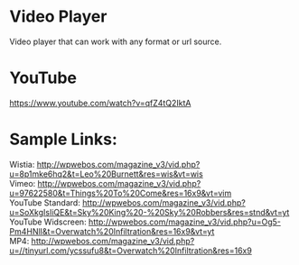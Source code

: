 # Video Player
Video player that can work with any format or url source.
# YouTube  
https://www.youtube.com/watch?v=qfZ4tQ2IktA  
# Sample Links:  
Wistia: http://wpwebos.com/magazine_v3/vid.php?u=8p1mke6hq2&t=Leo%20Burnett&res=wis&vt=wis  
Vimeo: http://wpwebos.com/magazine_v3/vid.php?u=97622580&t=Things%20To%20Come&res=16x9&vt=vim  
YouTube Standard: http://wpwebos.com/magazine_v3/vid.php?u=SoXkgIsIiQE&t=Sky%20King%20-%20Sky%20Robbers&res=stnd&vt=yt  
YouTube Widscreen: http://wpwebos.com/magazine_v3/vid.php?u=Og5-Pm4HNlI&t=Overwatch%20Infiltration&res=16x9&vt=yt  
MP4: http://wpwebos.com/magazine_v3/vid.php?u=//tinyurl.com/ycssufu8&t=Overwatch%20Infiltration&res=16x9
